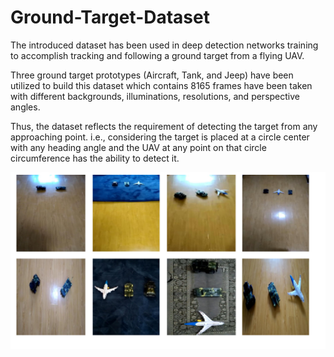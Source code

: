 # Ground-Target-Dataset
The introduced dataset has been used in deep detection networks training to accomplish tracking and following a ground target from a flying UAV.

<p>Three ground target prototypes (Aircraft, Tank, and Jeep) have been utilized to build this dataset which contains 8165 frames have been taken with different backgrounds, illuminations, resolutions, and perspective angles.

<p>Thus, the dataset reflects the requirement of detecting the target from any approaching point. i.e., considering the target is placed at a circle center with any heading angle and the UAV at any point on that circle circumference has the ability to detect it.

![alt text](https://github.com/Ali-Maher/Ground-Target-Dataset/blob/master/GRound_target.bmp)

